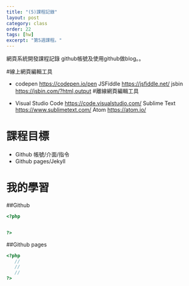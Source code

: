 ```yaml
---
title: "(5)課程記錄"
layout: post
category: class
order: 22
tags: [hw]
excerpt: "第5週課程。"
---
```


網頁系統開發課程記錄 github帳號及使用github做blog。。

#線上網頁編輯工具

- codepen https://codepen.io/pen JSFiddle https://jsfiddle.net/ jsbin https://jsbin.com/?html,output #離線網頁編輯工具

- Visual Studio Code https://code.visualstudio.com/ Sublime Text https://www.sublimetext.com/ Atom https://atom.io/

# 課程目標
- Github 帳號/介面/指令
- Github pages/Jekyll

# 我的學習

##Github


```php
<?php


?>
```
##Github pages

```php
<?php
   //
   //
   //
?>
```


[1]: https://github.com/        "GitHub"
[2]: https://pages.github.com/  "GitHub Pages"
[3]: https://jekyllrb.com/      "Jekyll"
[4]: http://markdown.tw         "Markdown文件"
[5]: http://dillinger.io/       "Dillinger"








